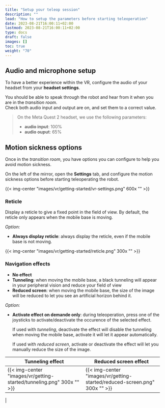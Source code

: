 ```yaml
---
title: "Setup your teleop session"
description: ""
lead: "How to setup the parameters before starting teleoperation"
date: 2023-08-21T16:00:11+02:00
lastmod: 2023-08-21T16:00:11+02:00
type: docs
draft: false
images: []
toc: true
weight: "70"
---
```


## Audio and microphone setup

To have a better experience within the VR, configure the audio of your headset from your **headset settings**.  

You should be able to speak through the robot and hear from it when you are in the *transition room*.  
Check both audio input and output are on, and set them to a correct value.

> On the Meta Quest 2 headset, we use the following parameters:  
> - **audio input**: 100%  
> - **audio ouput**: 65%


## Motion sickness options

Once in the *transition room*, you have options you can configure to help you avoid motion sickness.  

On the left of the mirror, open the **Settings** tab, and configure the motion sickness options before starting teleoperating the robot.

{{< img-center "images/vr/getting-started/vr-settings.png" 600x "" >}}


### Reticle
Display a reticle to give a fixed point in the field of view. By default, the reticle only appears when the mobile base is moving.  

*Option:*
- **Always display reticle**: always display the reticle, even if the mobile base is not moving.

{{< img-center "images/vr/getting-started/reticle.png" 300x "" >}}


### Navigation effects

- **No effect**
- **Tunneling**: when moving the mobile base, a black tunneling will appear in your peripheral vision and reduce your field of view
- **Reduced screen**: when moving the mobile base, the size of the image will be reduced to let you see an artificial horizon behind it.

*Option:*
- **Activate effect on demande only**: during teleoperation, press one of the joysticks to activate/deactivate the occurence of the selected effect.  

    If used with *tunneling*, deactivate the effect will disable the tunneling when moving the mobile base, activate it will let it appear automatically.  

    If used with *reduced screen*, activate or deactivate the effect will let you manually reduce the size of the image.

|Tunneling effect|Reduced screen effect |
|----|--------------------|
|{{< img-center "images/vr/getting-started/tunneling.png" 300x "" >}}|{{< img-center "images/vr/getting-started/reduced-screen.png" 300x "" >}}
|